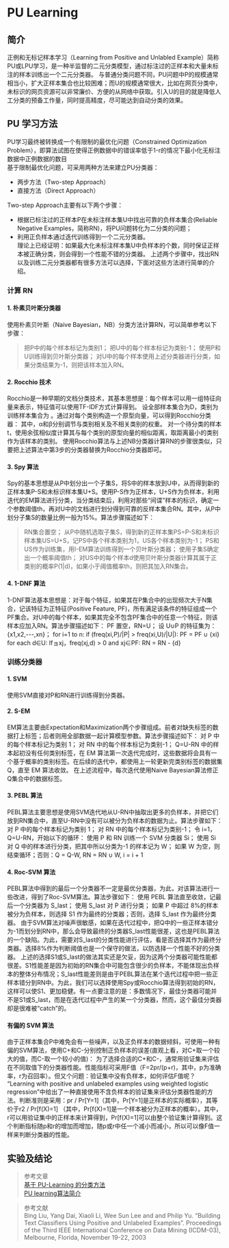 # PU Learning

## 简介  
正例和无标记样本学习（Learning from Positive and Unlabled Example）简称PU或LPU学习，是一种半监督的二元分类模型，通过标注过的正样本和大量未标注的样本训练出一个二元分类器。
与普通分类问题不同，PU问题中P的规模通常相当小，扩大正样本集合也比较困难；而U的规模通常很大，比如在网页分类中，未标识的网页资源可以非常廉价、方便的从网络中获取。引入U的目的就是降低人工分类的预备工作量，同时提高精度，尽可能达到自动分类的效果。

## PU 学习方法
PU学习最终被转换成一个有限制的最优化问题（Constrained Optimization Problem），即算法试图在使得正例数据中的错误率低于1-r的情况下最小化无标注数据中正例数据的数目  
基于限制最优化问题，可采用两种方法来建立PU分类器：  
- 两步方法（Two-step Approach）  
- 直接方法（Direct Approach）  

Two-step Approach主要有以下两个步骤：
- 根据已标注过的正样本P在未标注样本集U中找出可靠的负样本集合(Reliable Negative Examples，简称RN)，将PU问题转化为二分类的问题；
- 利用正负样本通过迭代训练得到一个二元分类器。  
理论上已经证明：如果最大化未标注样本集U中负样本的个数，同时保证正样本被正确分类，则会得到一个性能不错的分类器。
上述两个步骤中，找出RN以及训练二元分类器都有很多方法可以选择，下面对这些方法进行简单的介绍。
### 计算 RN
#### 1. 朴素贝叶斯分类器
使用朴素贝叶斯（Naive Bayesian，NB）分类方法计算RN，可以简单参考以下步骤：
> 把P中的每个样本标记为类别1；
> 把U中的每个样本标记为类别-1；
> 使用P和U训练得到贝叶斯分类器；
> 对U中的每个样本使用上述分类器进行分类，如果分类结果为-1，则把该样本加入RN。
#### 2. Rocchio 技术
Rocchio是一种早期的文档分类技术，其基本思想是：每个样本可以用一组特征向量来表示，特征值可以使用TF-IDF方式计算得到。
设全部样本集合为D，类别为 训练样本集合为 。通过对每个类别构造一个原型向量，可以得到Rocchio分类器：
其中，α和β分别调节与类别相关及不相关类别的权重。
对一个待分类的样本t，使用余弦相似度计算其与每个类别的原型向量的相似距离，取距离最小的类别作为该样本的类别。
使用Rocchio算法与上述NB分类器计算RN的步骤很类似，只要把上述算法中第3步的分类器替换为Rocchio分类器即可。
#### 3. Spy 算法
Spy的基本思想是从P中划分出一个子集S，将S中的样本放到U中，从而得到新的正样本集P-S和未标识样本集U+S。使用P-S作为正样本，U+S作为负样本，利用迭代的EM算法进行分类，当分类结束后，利用对那些“间谍”样本的标识，确定一个参数阈值th，再对U中的文档进行划分得到可靠的反样本集合RN。其中，从P中划分子集S的数量比例一般为15%。算法步骤描述如下：
> RN集合置空；
> 从P中随机选取子集S，得到新的正样本集PS=P-S和未标识样本集US=U+S，记PS中各个样本类别为1，US各个样本类别为-1；
> PS和US作为训练集，用I-EM算法训练得到一个贝叶斯分类器；
> 使用子集S确定出一个概率阈值th；
> 对US中的每个样本d使用贝叶斯分类器计算其属于正类别的概率P(1|d)，如果小于阈值概率th，则把其加入RN集合。
#### 4. 1-DNF 算法
1-DNF算法基本思想是：对于每个特征，如果其在P集合中的出现频次大于N集合，记该特征为正特征(Positive Feature, PF)，所有满足该条件的特征组成一个PF集合。对U中的每个样本，如果其完全不包含PF集合中的任意一个特征，则该样本应加入RN。算法步骤描述如下：
PF 置空，RN=U；
设 U∪P 的特征集为：{x1,x2,---,xn}；
for i=1 to n:
if (freq(xi,P)/|P| > freq(xi,U)/|U|):
PF = PF ∪ {xi}
for each d∈U:
Ifョxj，freq(xj,d) > 0 and xj∈PF:
RN = RN - {d}
### 训练分类器
#### 1. SVM
使用SVM直接对P和RN进行训练得到分类器。
#### 2. S-EM
EM算法主要由Expectation和Maximization两个步骤组成。前者对缺失标签的数据打上标签；后者则用全部数据一起计算模型参数。算法步骤描述如下：
对 P 中的每个样本标记为类别 1；
对 RN 中的每个样本标记为类别-1；
Q=U-RN 中的样本起初没有任何类别标签，在 EM 算法第一次迭代完成时，这些数据将会具有一个基于概率的类别标签。在后续的迭代中，都使用上一轮更新完类别标签的数据集 Q，直至 EM 算法收敛。
在上述流程中，每次迭代使用Naive Bayesian算法修正Q集合中的数据标签。
#### 3. PEBL 算法
PEBL算法主要思想是使用SVM迭代地从U-RN中抽取出更多的负样本，并把它们放到RN集合中，直至U-RN中没有可以被分为负样本的数据为止。算法步骤如下：
对 P 中的每个样本标记为类别 1；
对 RN 中的每个样本标记为类别-1；
令 i=1，Q=U-RN，开始以下的循环： 
使用 P 和 RN 训练一个 SVM 分类器 Si；
使用 Si 对 Q 中的样本进行分类，把其中所以分类为-1 的样本记为 W；
如果 W 为空，则结束循环；否则：Q = Q-W, RN = RN ∪ W, i = i + 1
#### 4. Roc-SVM 算法
PEBL算法中得到的最后一个分类器不一定是最优分类器，为此，对该算法进行一些改进，得到了Roc-SVM算法。算法步骤如下：
使用 PEBL 算法直至收敛，记最后一个分类器为 S_last；
使用 S_last 对 P 进行分类；
如果 P 中超过 8%的样本被分为负样本，则选择 S1 作为最终的分类器；否则，选择 S_last 作为最终分类器。
由于SVM算法对噪声很敏感，如果在迭代过程中，把Q中的一些正样本错分为-1而划分到RN中，那么会导致最终的分类器S_last性能很差，这也是PEBL算法的一个缺陷。为此，需要对S_last的分类性能进行评估，看是否选择其作为最终分类器。选择8%作为判断阈值也是一个保守的做法，以防选择一个性能不好的分类器。
上述的选择S1或S_last的做法其实还是欠妥，因为这两个分类器可能性能都很差。S1性能差是因为初始的RN集合中可能包含很少的负样本，不能体现出负样本的整体分布情况；S_last性能差则是由于PEBL算法在某个迭代过程中把一些正样本错分到RN中。为此，我们可以选择使用Spy或Rocchio算法得到初始的RN，这样可以使S1、更加稳健。有一点要注意的是：多数情况下，最佳分类器可能并不是S1或S_last，而是在迭代过程中产生的某一个分类器，然而，这个最佳分类器却是很难被“catch”的。
#### 有偏的 SVM 算法
由于正样本集合P中难免会有一些噪声，以及正负样本的数据倾斜，可使用一种有偏的SVM算法，使用C+和C-分别控制正负样本的误差(直观上看，对C+取一个较大的值，而C-取一个较小的值)：
为了选择合适的C+和C-，通常用验证集来评估在不同取值下的分类器性能。性能指标可采用F值（F=2pr/(p+r)，其中，p为准确率，r为召回率）。但又个问题：验证集中没有负样本，如何评估F值呢？
“Learning with positive and unlabeled examples using weighted logistic regression”中给出了一种直接使用不含负样本的验证集来评估分类器性能的方法。判断准则是采用：pr / Pr[Y=1]（其中，Pr[Y=1]是正样本的实际概率），其等价于r2 / Pr[f(X)=1] （其中，Pr[f(X)=1]是一个样本被分为正样本的概率）。其中，r可以用验证集中的正样本来计算得到，Pr[f(X)=1]可以由整个验证集计算得到。这个判断指标随p和r的增加而增加，随p或r中任一个减小而减小，所以可以像F值一样来判断分类器的性能。

## 实验及结论


> 参考文章  
[基于 PU-Learning 的分类方法](http://blog.xiaoduoai.com/?p=344)  
[PU learning算法简介](https://blog.csdn.net/wangyiqi806643897/article/details/46341189)  

> 参考文献  
Bing Liu, Yang Dai, Xiaoli Li, Wee Sun Lee and and Philip Yu. “Building Text Classifiers Using Positive and Unlabeled Examples”.
Proceedings of the Third IEEE International Conference on Data Mining (ICDM-03), Melbourne, Florida, November 19-22, 2003